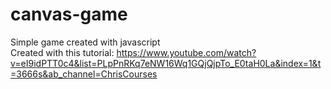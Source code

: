 # canvas-game
Simple game created with javascript <br/>
Created with this tutorial: https://www.youtube.com/watch?v=eI9idPTT0c4&list=PLpPnRKq7eNW16Wq1GQjQjpTo_E0taH0La&index=1&t=3666s&ab_channel=ChrisCourses
